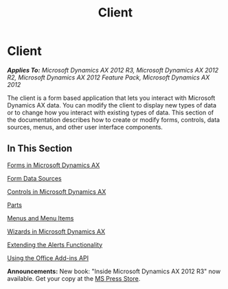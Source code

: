 ﻿---
title: Client
TOCTitle: Client
ms:assetid: cb2e0504-9eff-4367-9e42-ccdf79b53790
ms:mtpsurl: https://msdn.microsoft.com/en-us/library/Gg880996(v=AX.60)
ms:contentKeyID: 35251387
ms.date: 05/18/2015
mtps_version: v=AX.60
---

# Client 


_**Applies To:** Microsoft Dynamics AX 2012 R3, Microsoft Dynamics AX 2012 R2, Microsoft Dynamics AX 2012 Feature Pack, Microsoft Dynamics AX 2012_

The client is a form based application that lets you interact with Microsoft Dynamics AX data. You can modify the client to display new types of data or to change how you interact with existing types of data. This section of the documentation describes how to create or modify forms, controls, data sources, menus, and other user interface components.

## In This Section

[Forms in Microsoft Dynamics AX](forms-in-microsoft-dynamics-ax.md)

[Form Data Sources](form-data-sources.md)

[Controls in Microsoft Dynamics AX](controls-in-microsoft-dynamics-ax.md)

[Parts](parts.md)

[Menus and Menu Items](menus-and-menu-items.md)

[Wizards in Microsoft Dynamics AX](wizards-in-microsoft-dynamics-ax.md)

[Extending the Alerts Functionality](extending-the-alerts-functionality.md)

[Using the Office Add-ins API](using-the-office-add-ins-api.md)

  
**Announcements:** New book: "Inside Microsoft Dynamics AX 2012 R3" now available. Get your copy at the [MS Press Store](https://www.microsoftpressstore.com/store/inside-microsoft-dynamics-ax-2012-r3-9780735685109).

